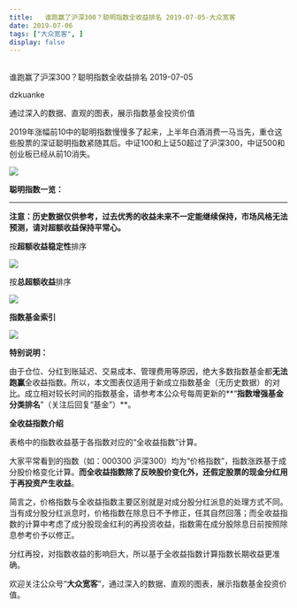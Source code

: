 ```yaml
---
title:   谁跑赢了沪深300？聪明指数全收益排名 2019-07-05-大众宽客
date: 2019-07-06
tags: ["大众宽客", ]
display: false
---
```



## 



谁跑赢了沪深300？聪明指数全收益排名 2019-07-05




dzkuanke




通过深入的数据、直观的图表，展示指数基金投资价值




2019年涨幅前10中的聪明指数慢慢多了起来，上半年白酒消费一马当先，重仓这些股票的深证聪明指数紧随其后。中证100和上证50超过了沪深300，中证500和创业板已经从前10消失。

<img class="rich_pages" data-ratio="0.5532359081419624" data-s="300,640" src="https://mmbiz.qpic.cn/mmbiz_png/PKw3FQPmhIjG0CbPYlbRj5HbNL6D4hrnFGIApthRIcaxbldgsKIBNEVsEzzGG8Sa9GRibUsjr7mSQY9na4G47rg/640?wx_fmt=png" data-type="png" data-w="958" style=""/>



**聪明指数一览：**

****

**注意：历史数据仅供参考，过去优秀的收益未来不一定能继续保持，市场风格无法预测，请对超额收益保持平常心。**



按**超额收益稳定性**排序

<img class="rich_pages" data-ratio="1.5411522633744856" data-s="300,640" src="https://mmbiz.qpic.cn/mmbiz_png/PKw3FQPmhIjG0CbPYlbRj5HbNL6D4hrn1Bj3PJIiacagCEZQbsiac4M7lwBic9j9oDczBMczNjictOib38UfyyfEm2A/640?wx_fmt=png" data-type="png" data-w="972" style=""/>



按**总超额收益**排序

<img class="rich_pages" data-ratio="1.5454545454545454" data-s="300,640" src="https://mmbiz.qpic.cn/mmbiz_png/PKw3FQPmhIjG0CbPYlbRj5HbNL6D4hrn7frHLjYmRogKdgzxMblQskpiaeyX5GxKicHgX3WFvP1V0AiaotBWyMNWQ/640?wx_fmt=png" data-type="png" data-w="968" style=""/>





**指数基金索引**

<img class="rich_pages" data-ratio="1.4942263279445727" data-s="300,640" src="https://mmbiz.qpic.cn/mmbiz_png/PKw3FQPmhIjG0CbPYlbRj5HbNL6D4hrnNZYSHnEpM9bLibNLWKyyqIQej6uO5QkagAxdtFLrIBicnb169Z0CVL3g/640?wx_fmt=png" data-type="png" data-w="866" style=""/>





**特别说明：**



由于仓位、分红到账延迟、交易成本、管理费用等原因，绝大多数指数基金都**无法跑赢**全收益指数。所以，本文图表仅适用于新成立指数基金（无历史数据）的对比。成立相对较长时间的指数基金，请参考本公众号每周更新的**“****指数增强基金分类排名****”（关注后回复“基金”）**。



**全收益指数介绍**



表格中的指数收益基于各指数对应的“全收益指数”计算。



大家平常看到的指数（如：000300 沪深300）均为“价格指数”，指数涨跌基于成分股价格变化计算。**而全收益指数除了反映股价变化外，还假定股票的现金分红用于再投资产生收益**。



简言之，价格指数与全收益指数主要区别就是对成分股分红派息的处理方式不同。当有成分股分红派息时，价格指数在除息日不予修正，任其自然回落；而全收益指数的计算中考虑了成分股现金红利的再投资收益，指数需在成分股除息日前按照除息参考价予以修正。



分红再投，对指数收益的影响巨大，所以基于全收益指数计算指数长期收益更准确。





欢迎关注公众号“**大众宽客**”，通过深入的数据、直观的图表，展示指数基金投资价值。